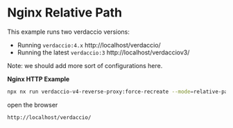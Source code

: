 # Nginx Relative Path

This example runs two verdaccio versions:

- Running `verdaccio:4.x` http://localhost/verdaccio/
- Running the latest `verdaccio:3` http://localhost/verdacciov3/

Note: we should add more sort of configurations here.

**Nginx HTTP Example**

```bash
npx nx run verdaccio-v4-reverse-proxy:force-recreate --mode=relative-path
```

open the browser

```
http://localhost/verdaccio/
```
